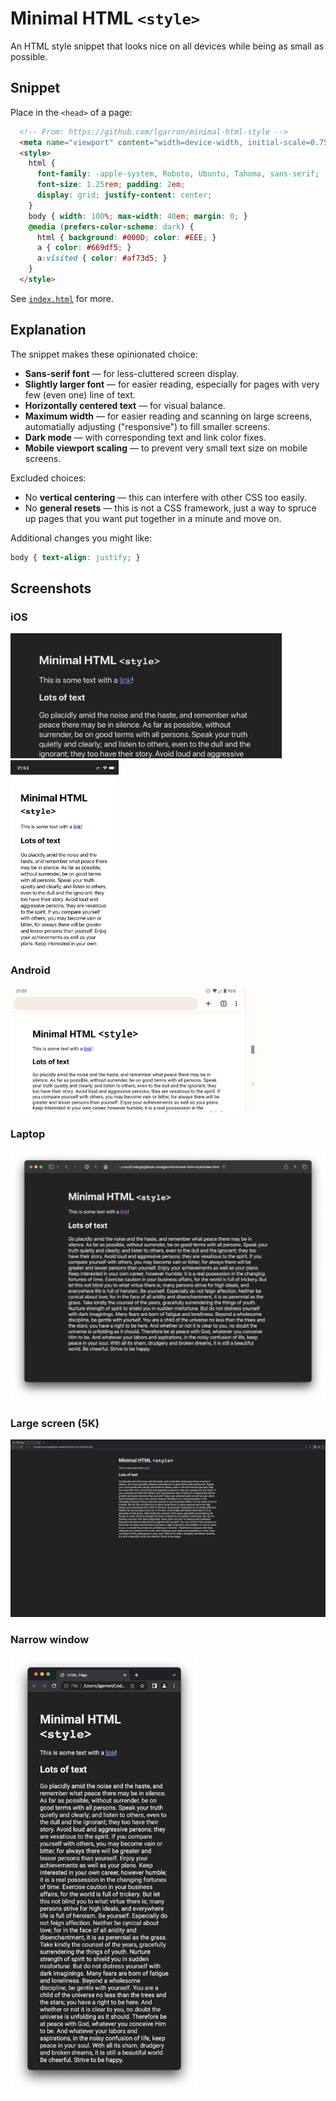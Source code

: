 # Minimal HTML `<style>`

An HTML style snippet that looks nice on all devices while being as small as possible.

## Snippet

Place in the `<head>` of a page:

```html
  <!-- From: https://github.com/lgarron/minimal-html-style -->
  <meta name="viewport" content="width=device-width, initial-scale=0.75">
  <style>
    html {
      font-family: -apple-system, Roboto, Ubuntu, Tahoma, sans-serif;
      font-size: 1.25rem; padding: 2em;
      display: grid; justify-content: center;
    }
    body { width: 100%; max-width: 40em; margin: 0; }
    @media (prefers-color-scheme: dark) {
      html { background: #000D; color: #EEE; }
      a { color: #669df5; }
      a:visited { color: #af73d5; }
    }
  </style>
```

See [`index.html`](./index.html) for more.

## Explanation

The snippet makes these opinionated choice:

- **Sans-serif font** — for less-cluttered screen display.
- **Slightly larger font** — for easier reading, especially for pages with very few (even one) line of text.
- **Horizontally centered text** — for visual balance.
- **Maximum width** — for easier reading and scanning on large screens, automatially adjusting ("responsive") to fill smaller screens.
- **Dark mode** — with corresponding text and link color fixes.
- **Mobile viewport scaling** — to prevent very small text size on mobile screens.

Excluded choices:

- No **vertical centering** — this can interfere with other CSS too easily.
- No **general resets** — this is not a CSS framework, just a way to spruce up pages that you want put together in a minute and move on.

Additional changes you might like:

```css
body { text-align: justify; }
```

## Screenshots

### iOS

<img src="./screenshots/ios-safari-horizontal-dark.png" height="200">

<img src="./screenshots/iOS-safari-vertical-light.jpg" height="300">

### Android

<img src="./screenshots/android-chrome-light-landscape.png" height="200">

### Laptop

<img src="./screenshots/macOS-safari-medium_size-dark.png" height="400">

### Large screen (5K)

<img src="./screenshots/macOS-chrome-dark-5K.png" width="600">

### Narrow window

<img src="./screenshots/macOS-chrome-dark-tall.png" width="300">
